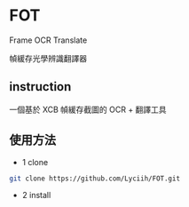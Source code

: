 # FOT
Frame OCR Translate

幀緩存光學辨識翻譯器

## instruction
一個基於 XCB 幀緩存截圖的 OCR + 翻譯工具

## 使用方法

- 1 clone
```bash
git clone https://github.com/Lyciih/FOT.git
```

- 2 install

